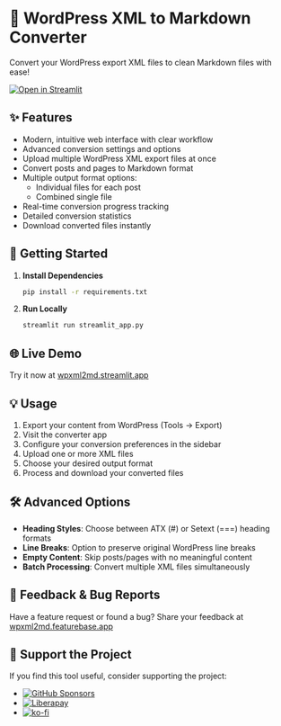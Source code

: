# 📝 WordPress XML to Markdown Converter

Convert your WordPress export XML files to clean Markdown files with ease!

[![Open in Streamlit](https://static.streamlit.io/badges/streamlit_badge_black_white.svg)](https://wpxml2md.streamlit.app/)

## ✨ Features

- Modern, intuitive web interface with clear workflow
- Advanced conversion settings and options
- Upload multiple WordPress XML export files at once
- Convert posts and pages to Markdown format
- Multiple output format options:
  - Individual files for each post
  - Combined single file
- Real-time conversion progress tracking
- Detailed conversion statistics
- Download converted files instantly

## 🚀 Getting Started

1. **Install Dependencies**
   ```bash
   pip install -r requirements.txt
   ```

2. **Run Locally**
   ```bash
   streamlit run streamlit_app.py
   ```

## 🌐 Live Demo

Try it now at [wpxml2md.streamlit.app](https://wpxml2md.streamlit.app/)

## 💡 Usage

1. Export your content from WordPress (Tools → Export)
2. Visit the converter app
3. Configure your conversion preferences in the sidebar
4. Upload one or more XML files
5. Choose your desired output format
6. Process and download your converted files

## 🛠️ Advanced Options

- **Heading Styles**: Choose between ATX (#) or Setext (===) heading formats
- **Line Breaks**: Option to preserve original WordPress line breaks
- **Empty Content**: Skip posts/pages with no meaningful content
- **Batch Processing**: Convert multiple XML files simultaneously

## 🐛 Feedback & Bug Reports

Have a feature request or found a bug? Share your feedback at [wpxml2md.featurebase.app](https://wpxml2md.featurebase.app/)

## 💝 Support the Project

If you find this tool useful, consider supporting the project:

- [![GitHub Sponsors](https://img.shields.io/github/sponsors/pjmartorell?label=Sponsor&logo=GitHub)](https://github.com/sponsors/pjmartorell)
- [![Liberapay](https://img.shields.io/liberapay/receives/pj.martorell.svg?logo=liberapay)](https://liberapay.com/pj.martorell/donate)
- [![ko-fi](https://ko-fi.com/img/githubbutton_sm.svg)](https://ko-fi.com/F1F818PV95)
